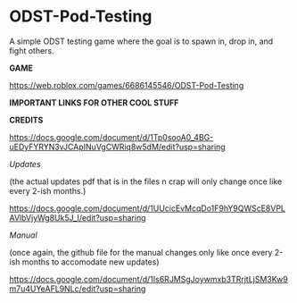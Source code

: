 # ODST-Pod-Testing
A simple ODST testing game where the goal is to spawn in, drop in, and fight others.

**GAME**

https://web.roblox.com/games/6686145546/ODST-Pod-Testing

**IMPORTANT LINKS FOR OTHER COOL STUFF**

**CREDITS**

https://docs.google.com/document/d/1Tp0sooA0_4BG-uEDyFYRYN3vJCApINuVgCWRiq8w5dM/edit?usp=sharing

*Updates*

(the actual updates pdf that is in the files n crap will only change once like every 2-ish months.)

https://docs.google.com/document/d/1UUcicEvMcqDo1F9hY9QWScE8VPLAVlbVjyWg8Uk5J_I/edit?usp=sharing

*Manual*

(once again, the github file for the manual changes only like once every 2-ish months to accomodate new updates)

https://docs.google.com/document/d/1Is6RJMSgJoywmxb3TRrjtLjSM3Kw9m7u4UYeAFL9NLc/edit?usp=sharing

